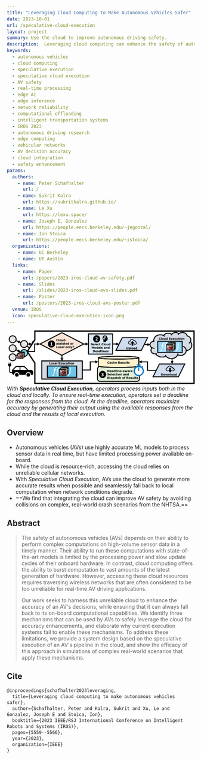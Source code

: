 ```yaml
---
title: "Leveraging Cloud Computing to Make Autonomous Vehicles Safer"
date: 2023-10-01
url: /speculative-cloud-execution
layout: project
summary: Use the cloud to improve autonomous driving safety.
description:  Leveraging cloud computing can enhance the safety of autonomous vehicles by improving decision accuracy and reliability. Our research explores speculative execution techniques to seamlessly integrate cloud resources with on-board systems, ensuring optimal performance even under unreliable network conditions.
keywords:
  - autonomous vehicles
  - cloud computing
  - speculative execution
  - speculative cloud execution
  - AV safety
  - real-time processing
  - edge AI
  - edge inference
  - network reliability
  - computational offloading
  - intelligent transportation systems
  - IROS 2023
  - autonomous driving research
  - edge computing
  - vehicular networks
  - AV decision accuracy
  - cloud integration
  - safety enhancement
params:
  authors:
    - name: Peter Schafhalter
      url: /
    - name: Sukrit Kalra
      url: https://sukritkalra.github.io/
    - name: Le Xu
      url: https://lexu.space/
    - name: Joseph E. Gonzalez
      url: https://people.eecs.berkeley.edu/~jegonzal/
    - name: Ion Stoica
      url: https://people.eecs.berkeley.edu/~istoica/
  organizations:
    - name: UC Berkeley
    - name: UT Austin
  links:
    - name: Paper
      url: /papers/2023-iros-cloud-av-safety.pdf
    - name: Slides
      url: /slides/2023-iros-cloud-avs-slides.pdf
    - name: Poster
      url: /posters/2023-iros-cloud-avs-poster.pdf
  venue: IROS
  icon: speculative-cloud-execution-icon.png
---
```


![Speculative Cloud Execution](speculative-cloud-execution.png)
*With **Speculative Cloud Execution**, operators process inputs both in the
cloud and locally. To ensure real-time execution, operators set a deadline for
the responses from the cloud. At the deadline, operators maximize accuracy by
generating their output using the available responses from the cloud and
the results of local execution.*

## Overview

- Autonomous vehicles (AVs) use highly accurate ML models to process sensor
  data in real time, but have limited processing power available on-board.
- While the cloud is resource-rich, accessing the cloud relies on
  unreliable cellular networks.
- With *Speculative Cloud Execution*, AVs use the cloud to generate more
  accurate results when possible and seamlessly fall back to local computation
  when network conditions degrade.
- ==We find that integrating the cloud can improve AV safety by avoiding
  collisions on complex, real-world crash scenarios from the NHTSA.==

## Abstract
> The safety of autonomous vehicles (AVs) depends on their ability to perform
> complex computations on high-volume sensor data in a timely manner. Their
> ability to run these computations with state-of-the-art models is limited by
> the processing power and slow update cycles of their onboard hardware. In
> contrast, cloud computing offers the ability to burst computation to vast
> amounts of the latest generation of hardware. However, accessing these cloud
> resources requires traversing wireless networks that are often considered to
> be too unreliable for real-time AV driving applications.
>
> Our work seeks to harness this unreliable cloud to enhance the accuracy of an
> AV's decisions, while ensuring that it can always fall back to its on-board
> computational capabilities. We identify three mechanisms that can be used by
> AVs to safely leverage the cloud for accuracy enhancements, and elaborate why
> current execution systems fail to enable these mechanisms. To address these
> limitations, we provide a system design based on the speculative execution of
> an AV's pipeline in the cloud, and show the efficacy of this approach in
> simulations of complex real-world scenarios that apply these mechanisms. 

## Cite
```
@inproceedings{schafhalter2023leveraging,
  title={Leveraging cloud computing to make autonomous vehicles safer},
  author={Schafhalter, Peter and Kalra, Sukrit and Xu, Le and Gonzalez, Joseph E and Stoica, Ion},
  booktitle={2023 IEEE/RSJ International Conference on Intelligent Robots and Systems (IROS)},
  pages={5559--5566},
  year={2023},
  organization={IEEE}
}
```
